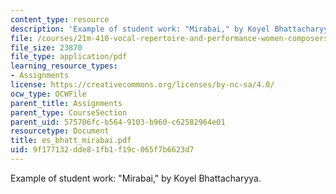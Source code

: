 ```yaml
---
content_type: resource
description: 'Example of student work: "Mirabai," by Koyel Bhattacharyya.'
file: /courses/21m-410-vocal-repertoire-and-performance-women-composers-spring-2007/9f177132dde81fb1f19c065f7b6623d7_es_bhatt_mirabai.pdf
file_size: 23870
file_type: application/pdf
learning_resource_types:
- Assignments
license: https://creativecommons.org/licenses/by-nc-sa/4.0/
ocw_type: OCWFile
parent_title: Assignments
parent_type: CourseSection
parent_uid: 575706fc-b564-9103-b960-c62582964e01
resourcetype: Document
title: es_bhatt_mirabai.pdf
uid: 9f177132-dde8-1fb1-f19c-065f7b6623d7
---
```

Example of student work: "Mirabai," by Koyel Bhattacharyya.